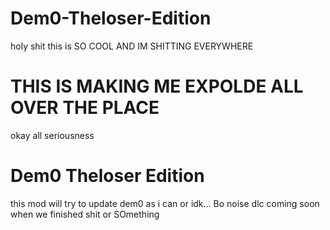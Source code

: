 # Dem0-Theloser-Edition
holy shit this is SO COOL AND IM SHITTING EVERYWHERE
# THIS IS MAKING ME EXPOLDE ALL OVER THE PLACE
okay all seriousness
# Dem0 Theloser Edition
this mod will try to update dem0 as i can or idk... Bo noise dlc coming soon when we finished shit or SOmething
